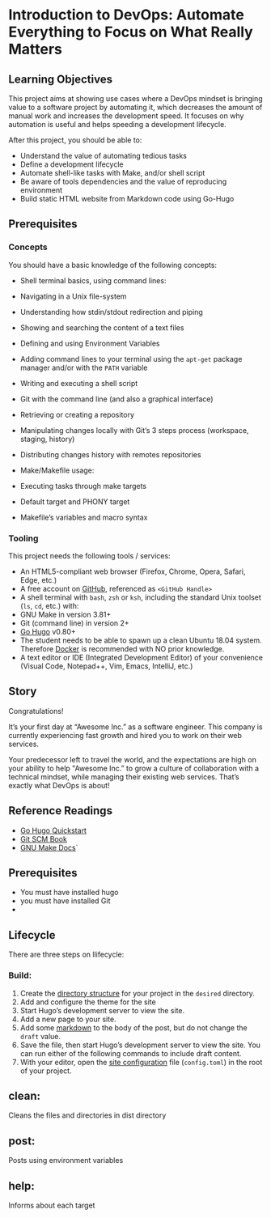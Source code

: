 # Introduction to DevOps: Automate Everything to Focus on What Really Matters

## Learning Objectives

This project aims at showing use cases where a DevOps mindset is bringing value to a software project by automating it, which decreases the amount of manual work and increases the development speed. It focuses on why automation is useful and helps speeding a development lifecycle.

After this project, you should be able to:

- Understand the value of automating tedious tasks
- Define a development lifecycle
- Automate shell-like tasks with Make, and/or shell script
- Be aware of tools dependencies and the value of reproducing environment
- Build static HTML website from Markdown code using Go-Hugo

## Prerequisites

### Concepts

You should have a basic knowledge of the following concepts:

- Shell terminal basics, using command lines:

- Navigating in a Unix file-system
- Understanding how stdin/stdout redirection and piping
- Showing and searching the content of a text files
- Defining and using Environment Variables
- Adding command lines to your terminal using the `apt-get` package manager and/or with the `PATH` variable
- Writing and executing a shell script
- Git with the command line (and also a graphical interface)

- Retrieving or creating a repository
- Manipulating changes locally with Git’s 3 steps process (workspace, staging, history)
- Distributing changes history with remotes repositories
- Make/Makefile usage:

- Executing tasks through make targets
- Default target and PHONY target
- Makefile’s variables and macro syntax

### Tooling

This project needs the following tools / services:

- An HTML5-compliant web browser (Firefox, Chrome, Opera, Safari, Edge, etc.)
- A free account on [GitHub](https://intranet.hbtn.io/rltoken/u6680ax-ghu8v-AsFSDbSA "GitHub"), referenced as `<GitHub Handle>`
- A shell terminal with `bash`, `zsh` or `ksh`, including the standard Unix toolset (`ls`, `cd`, etc.) with:
- GNU Make in version 3.81+
- Git (command line) in version 2+
- [Go Hugo](https://intranet.hbtn.io/rltoken/IBEctMMx9WYT-U-G5oIv-g "Go Hugo") v0.80+
- The student needs to be able to spawn up a clean Ubuntu 18.04 system. Therefore [Docker](https://intranet.hbtn.io/rltoken/4-LomWsN4dV31c-IwVMwgw "Docker") is recommended with NO prior knowledge.
- A text editor or IDE (Integrated Development Editor) of your convenience (Visual Code, Notepad++, Vim, Emacs, IntelliJ, etc.)

## Story

Congratulations!

It’s your first day at “Awesome Inc.” as a software engineer. This company is currently experiencing fast growth and hired you to work on their web services.

Your predecessor left to travel the world, and the expectations are high on your ability to help "Awesome Inc.” to grow a culture of collaboration with a technical mindset, while managing their existing web services. That’s exactly what DevOps is about!

## Reference Readings

- [Go Hugo Quickstart](https://intranet.hbtn.io/rltoken/jQyxwX-NaGuIDMpbklREZQ "Go Hugo Quickstart")
- [Git SCM Book](https://intranet.hbtn.io/rltoken/KVwKi4WrASyHYE3BGnsbzg "Git SCM Book")
- [GNU Make Docs](https://intranet.hbtn.io/rltoken/YUo3ljJIf8QXZHL1gXPuEQ "GNU Make Docs")`

## Prerequisites

- You must have installed hugo
- you must have installed Git
-

## Lifecycle

There are three steps on llifecycle:

### Build:

1. Create the [directory structure](https://gohugo.io/getting-started/directory-structure) for your project in the `desired` directory.
2. Add and configure the theme for the site
3. Start Hugo’s development server to view the site.
4. Add a new page to your site.
5. Add some [markdown](https://commonmark.org/help/) to the body of the post, but do not change the `draft` value.
6. Save the file, then start Hugo’s development server to view the site. You can run either of the following commands to include draft content.
7. With your editor, open the [site configuration](https://gohugo.io/getting-started/configuration/) file (`config.toml`) in the root of your project.

## clean:
Cleans the files and directories in dist directory 
## post:
Posts using environment variables
## help:
Informs about each target
